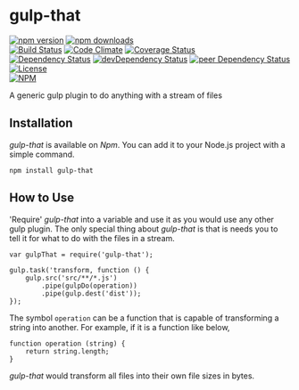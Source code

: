 # gulp-that

[![npm version](https://badge.fury.io/js/gulp-that.svg)](https://badge.fury.io/js/gulp-that)
[![npm downloads](https://img.shields.io/npm/dt/gulp-that.svg)](https://www.npmjs.com/package/gulp-that)  
[![Build Status](https://travis-ci.org/myTerminal/gulp-that.svg?branch=master)](https://travis-ci.org/myTerminal/gulp-that)
[![Code Climate](https://codeclimate.com/github/myTerminal/gulp-that.png)](https://codeclimate.com/github/myTerminal/gulp-that)
[![Coverage Status](https://img.shields.io/coveralls/myTerminal/gulp-that.svg)](https://coveralls.io/r/myTerminal/gulp-that?branch=master)  
[![Dependency Status](https://david-dm.org/myTerminal/gulp-that.svg)](https://david-dm.org/myTerminal/gulp-that)
[![devDependency Status](https://david-dm.org/myTerminal/gulp-that/dev-status.svg)](https://david-dm.org/myTerminal/gulp-that#info=devDependencies)
[![peer Dependency Status](https://david-dm.org/myTerminal/gulp-that/peer-status.svg)](https://david-dm.org/myTerminal/gulp-that#info=peerDependencies)  
[![License](https://img.shields.io/github/license/myTerminal/ample-alerts.svg)](https://opensource.org/licenses/MIT)  
[![NPM](https://nodei.co/npm/gulp-that.png?downloads=true&downloadRank=true&stars=true)](https://nodei.co/npm/gulp-that/)

A generic gulp plugin to do anything with a stream of files

## Installation

*gulp-that* is available on *Npm*. You can add it to your Node.js project with a simple command.

    npm install gulp-that

## How to Use

'Require' *gulp-that* into a variable and use it as you would use any other gulp plugin. The only special thing about *gulp-that* is that is needs you to tell it for what to do with the files in a stream.

    var gulpThat = require('gulp-that');

    gulp.task('transform, function () {
        gulp.src('src/**/*.js')
            .pipe(gulpDo(operation))
            .pipe(gulp.dest('dist'));
    });

The symbol `operation` can be a function that is capable of transforming a string into another. For example, if it is a function like below,

    function operation (string) {
        return string.length;
    }

*gulp-that* would transform all files into their own file sizes in bytes.
